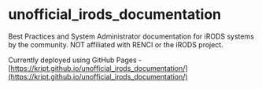 # unofficial_irods_documentation
Best Practices and System Administrator documentation for iRODS systems by the community. NOT affiliated with RENCI or the iRODS project.

Currently deployed using GitHub Pages - [https://kript.github.io/unofficial_irods_documentation/](https://kript.github.io/unofficial_irods_documentation/)
